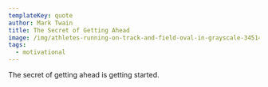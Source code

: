 ```yaml
---
templateKey: quote
author: Mark Twain
title: The Secret of Getting Ahead
image: /img/athletes-running-on-track-and-field-oval-in-grayscale-34514.jpg
tags:
  - motivational
---
```

The secret of getting ahead is getting started.
